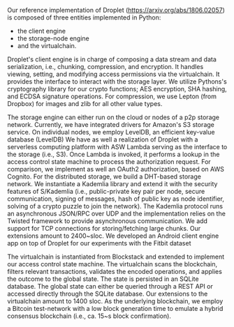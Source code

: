 Our reference implementation of Droplet (https://arxiv.org/abs/1806.02057) is composed of three entities implemented in Python: 
 - the client engine
 - the storage-node engine
 - and the virtualchain.
 
Droplet's client engine is in charge of composing a data stream and data serialization, i.e., chunking, compression, and encryption. 
It handles viewing, setting, and modifying access permissions via the virtualchain.
It provides the interface to interact with the storage layer.
We utilize Pythons's cryptography library for our crypto functions;
AES encryption, SHA hashing, and ECDSA signature operations.
For compression, we use Lepton (from Dropbox) for images and zlib for all other value types.


The storage engine can either run on the cloud or nodes of a p2p storage network.
Currently, we have integrated drivers for Amazon's S3 storage service.
On individual nodes, we employ LevelDB, an efficient key-value database (LevelDB)
We have as well a realization of Droplet with a serverless computing platform 
with ASW Lambda serving as the interface to the storage (i.e., S3).
Once Lambda is invoked, it performs a lookup in the access control state machine to process the authorization request.
For comparison, we implement as well an OAuth2 authorization, based on AWS Cognito.
For the distributed storage, we build a DHT-based storage network.
We instantiate a Kademlia library and
extend it with the security features of S/Kademlia (i.e., public-private key pair per node, secure communication, signing of messages, hash of public key as node identifier, solving of a crypto puzzle to join the network).
The Kademlia protocol runs an asynchronous JSON/RPC over UDP
and the implementation relies on the Twisted framework to provide asynchronous communication. 
We add support for TCP connections for storing/fetching large chunks.
Our extensions amount to 2400~sloc.
We developed an Android client engine app on top of Droplet for our experiments with the Fitbit dataset

The virtualchain is instantiated from Blockstack and extended to implement our access control state 
machine.
The virtualchain scans the blockchain, filters relevant transactions, validates the encoded operations, and applies the outcome to the global state.
The state is persisted in an SQLite database.
The global state can either be queried through a REST API or accessed directly through the SQLite database.
Our extensions to the virtualchain amount to 1400 sloc.
As the underlying blockchain, we employ a Bitcoin test-network with a low block generation time to emulate a hybrid consensus blockchain (i.e., ca. 15~s block confirmation).



